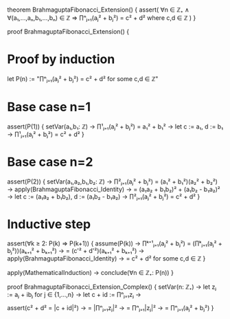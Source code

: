 theorem BrahmaguptaFibonacci_Extension() {
  assert(
    ∀n ∈ ℤ₊ ∧ ∀(a₁,...,aₙ,b₁,...,bₙ) ∈ ℤ ⇒
    ∏ⁿⱼ₌₁(aⱼ² + bⱼ²) = c² + d² 
    where c,d ∈ ℤ
  )
}

proof BrahmaguptaFibonacci_Extension() {
  # Proof by induction
  let P(n) := "∏ⁿⱼ₌₁(aⱼ² + bⱼ²) = c² + d² for some c,d ∈ ℤ"

  # Base case n=1
  assert(P(1)) {
    setVar(a₁,b₁: ℤ) →
    ∏¹ⱼ₌₁(aⱼ² + bⱼ²) = a₁² + b₁² →
    let c := a₁, d := b₁ →
    ∏¹ⱼ₌₁(aⱼ² + bⱼ²) = c² + d²
  }

  # Base case n=2
  assert(P(2)) {
    setVar(a₁,a₂,b₁,b₂: ℤ) →
    ∏²ⱼ₌₁(aⱼ² + bⱼ²) = (a₁² + b₁²)(a₂² + b₂²) →
    apply(BrahmaguptaFibonacci_Identity) →
    = (a₁a₂ + b₁b₂)² + (a₁b₂ - b₁a₂)² →
    let c := (a₁a₂ + b₁b₂), d := (a₁b₂ - b₁a₂) →
    ∏²ⱼ₌₁(aⱼ² + bⱼ²) = c² + d²
  }

  # Inductive step
  assert(∀k ≥ 2: P(k) ⇒ P(k+1)) {
    assume(P(k)) →
    ∏ᵏ⁺¹ⱼ₌₁(aⱼ² + bⱼ²) = (∏ᵏⱼ₌₁(aⱼ² + bⱼ²))(aₖ₊₁² + bₖ₊₁²) →
    = (c'² + d'²)(aₖ₊₁² + bₖ₊₁²) →
    apply(BrahmaguptaFibonacci_Identity) →
    = c² + d² for some c,d ∈ ℤ
  }

  apply(MathematicalInduction) →
  conclude(∀n ∈ ℤ₊: P(n))
}

proof BrahmaguptaFibonacci_Extension_Complex() {
  setVar(n: ℤ₊) →
  let zⱼ := aⱼ + ibⱼ for j ∈ {1,...,n} →
  let c + id := ∏ⁿⱼ₌₁zⱼ →
  
  assert(c² + d² = |c + id|²) →
  = |∏ⁿⱼ₌₁zⱼ|² →
  = ∏ⁿⱼ₌₁|zⱼ|² →
  = ∏ⁿⱼ₌₁(aⱼ² + bⱼ²)
}